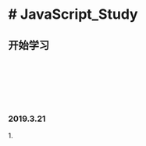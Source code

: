<h1># JavaScript_Study</h1>
<h2>开始学习<h2>	<br/>

<br/>
<br/>
<h3>2019.3.21</h3>
	1.	<script>引用方式与属性	<br/>
	2.	浏览器不支持js时隐藏js代码	<br/>
	3.	<noscript>禁用或不支持给予提示消息	<br/>

<br/>
<br/>
<h3>2019.3.22</h3>
	1.	严格模式的js	<br/>
	2.	全局变量与局部变量	<br/>
	3.	typeof操作符,可以判断数据类型	<br/>

<br/>
<br/>
<h3>2019.3.28</h3> 
	1.	isNaN()判断是否为非数值<br/>
	2.	数值转换(通常用来---字符串-转换-实数)<br/>
			Number() // 转换整数/浮点型不经常使用<br/>
			parseInt( 字符串,指定进制 ) // 转换整数有2个参数可以指定转换进制<br/>
			parseFloat() // 转换浮点数<br/>
	3.	Object类型介绍<br/>
	4.	字面量,如'\b'代表空格<br/>
	5.	字符串是可以相加的<br/>
	6.	转字符串类型<br/>
			toString()方法<br/>
			String()函数(推荐使用)<br/>

<br/>
<br/>
<h3>2019.3.30</h3>
	1.	一元操作符<br/>
			一元操作符(++/--),JAVASCRIPT不严谨性计算( 个人强烈不推荐计算 )<br/>
			一元加减符(+/-)说白了就是数学里的正负号<br/>

<br/>
<br/>
<h3>2019.4.2</h3>
	1.	32位存储-转-二进制码<br/>
	2.	按位对比变换<br/>
			非"!"<br/>
			与"&"<br/>
			或"|"<br/>
			异或"^"<br/>

<br/>
<br/>
<h3>2019.4.3</h3>
	1.	位移符号( 直接操纵二进制位数 )<br/>
			普通位移: >>/<<( 操控31位,正负位不影响 )<br/>
			无符号位移: >>>/<<<( 操控32位,正负位受影响 )<br/>
	2.	布尔操作符<br/>
			逻辑非"!"<br/>
			逻辑或"||"<br/>
			逻辑与"&&"<br/>
			乘除性操作符<br/>
			加性操作符<br/>
			减性操作符<br/>

<br/>
<br/>
<h3>2019.4.7</h3>
	1.	if语句	<br/>
	2.	do while语句	<br/>
	3.	for语句	<br/>
		label标签点与for配合使用	<br/>
	4.	with语句	<br/>
	
<br/>
<br/>
<h3>2019.5.11</h3>
	1. 调用Unicode码
	
<br/>
<br/>
<h3>2019.5.14</h3>
	1. 变量与作用域和内存问题
	2. 引用类型/基本类型
	3. 传递参数( 局部变量与全局变量的应用范围 )
	4. 检测引用类型
	
<br/>
<br/>
<h3>2019.5.22</h3>
	1. 一个用js写的计数器：
			里面有抓取id属性，单击执行函数，改变抓取属性值
			
<br/>
<br/>
<h3>2019.6.22</h3>
	1. 开始学习

<br/>
<br/>
<h3>2019.7.26</h3>
	1. 从7.13开始做笔记( 未完成 )

<br/>
<br/>
<h3>2019.7.27</h3>
	1.  学习到Object
	
